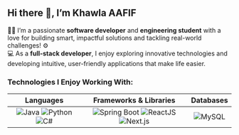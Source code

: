 ## Hi there 👋, I’m **Khawla AAFIF**

👩‍💻 I’m a passionate **software developer** and **engineering student** with a love for building smart, impactful solutions and tackling real-world challenges! ⚙️  
💻 As a **full-stack developer**, I enjoy exploring innovative technologies and developing intuitive, user-friendly applications that make life easier.

### Technologies I Enjoy Working With:

| **Languages** | **Frameworks & Libraries** | **Databases** |
|:-------------:|:--------------------------:|:-------------:|
| ![Java](https://img.shields.io/badge/Java-007396?style=for-the-badge&logo=java&logoColor=white) ![Python](https://img.shields.io/badge/Python-3776AB?style=for-the-badge&logo=python&logoColor=white) ![C#](https://img.shields.io/badge/C%23-239120?style=for-the-badge&logo=csharp&logoColor=white) | ![Spring Boot](https://img.shields.io/badge/Spring%20Boot-6DB33F?style=for-the-badge&logo=springboot&logoColor=white) ![ReactJS](https://img.shields.io/badge/React-61DAFB?style=for-the-badge&logo=react&logoColor=black) ![Next.js](https://img.shields.io/badge/Next.js-000000?style=for-the-badge&logo=nextdotjs&logoColor=white) | ![MySQL](https://img.shields.io/badge/MySQL-4479A1?style=for-the-badge&logo=mysql&logoColor=white) |




<!--
**KhawlaAAFIF/KhawlaAAFIF** is a ✨ _special_ ✨ repository because its `README.md` (this file) appears on your GitHub profile.

Here are some ideas to get you started:

- 🔭 I’m currently working on ...
- 🌱 I’m currently learning ...
- 👯 I’m looking to collaborate on ...
- 🤔 I’m looking for help with ...
- 💬 Ask me about ...
- 📫 How to reach me: ...
- 😄 Pronouns: ...
- ⚡ Fun fact: ...
-->
